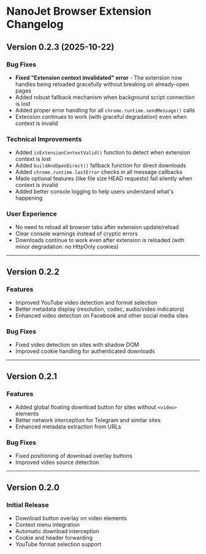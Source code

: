 # NanoJet Browser Extension Changelog

## Version 0.2.3 (2025-10-22)

### Bug Fixes
- **Fixed "Extension context invalidated" error** - The extension now handles being reloaded gracefully without breaking on already-open pages
- Added robust fallback mechanism when background script connection is lost
- Added proper error handling for all `chrome.runtime.sendMessage()` calls
- Extension continues to work (with graceful degradation) even when context is invalid

### Technical Improvements
- Added `isExtensionContextValid()` function to detect when extension context is lost
- Added `buildAndOpenDirect()` fallback function for direct downloads
- Added `chrome.runtime.lastError` checks in all message callbacks
- Made optional features (like file size HEAD requests) fail silently when context is invalid
- Added better console logging to help users understand what's happening

### User Experience
- No need to reload all browser tabs after extension update/reload
- Clear console warnings instead of cryptic errors
- Downloads continue to work even after extension is reloaded (with minor degradation: no HttpOnly cookies)

---

## Version 0.2.2

### Features
- Improved YouTube video detection and format selection
- Better metadata display (resolution, codec, audio/video indicators)
- Enhanced video detection on Facebook and other social media sites

### Bug Fixes
- Fixed video detection on sites with shadow DOM
- Improved cookie handling for authenticated downloads

---

## Version 0.2.1

### Features
- Added global floating download button for sites without `<video>` elements
- Better network interception for Telegram and similar sites
- Enhanced metadata extraction from URLs

### Bug Fixes
- Fixed positioning of download overlay buttons
- Improved video source detection

---

## Version 0.2.0

### Initial Release
- Download button overlay on video elements
- Context menu integration
- Automatic download interception
- Cookie and header forwarding
- YouTube format selection support

